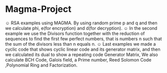 # Magma-Project
☺ RSA examples using MAGMA. By using random prime p and q and then we calculate phi, e(for encryption) and d(for decryption).
☺ In the second example we use the Divisors function together with the reduction of sequences to find the first few perfect numbers, that is numbers n such that the sum of the divisors less than n equals n.
☺ Last examples we made a cyclic code that shows cyclic linear code and its generator matrix, and then we calculated its dual to show a repeating code Generator Matrix,
We also calculate BCH Code, Galois field, a Prime number, Reed Solomon Code ,Polynomial Ring and Factorization.
